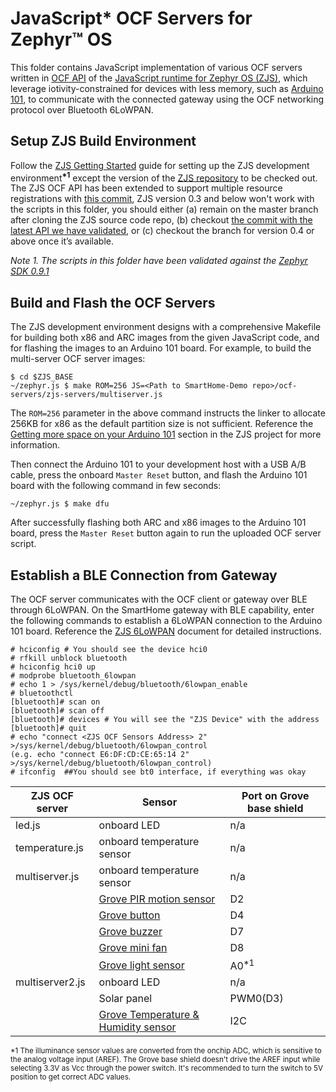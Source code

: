# JavaScript\* OCF Servers for Zephyr&trade; OS

This folder contains JavaScript implementation of various OCF servers written in [OCF API](https://github.com/01org/zephyr.js/blob/master/docs/ocf.md) of the [JavaScript runtime for Zephyr OS (ZJS)](https://github.com/01org/zephyr.js), which leverage iotivity-constrained for devices with less memory, such as [Arduino 101](https://www.arduino.cc/en/Main/ArduinoBoard101), to communicate with the connected gateway using the OCF networking protocol over Bluetooth 6LoWPAN.

## Setup ZJS Build Environment
Follow the [ZJS Getting Started](https://github.com/01org/zephyr.js#getting-started) guide for setting up the ZJS development environment<sup><b>*1</b></sup> except the version of the [ZJS repository](https://github.com/01org/zephyr.js) to be checked out. The ZJS OCF API has been extended to support multiple resource registrations with [this commit](https://github.com/01org/zephyr.js/commit/5d1674a724ba202bf966a4b2b66d50f80a0acb78), ZJS version 0.3 and below won't work with the scripts in this folder, you should either (a) remain on the master branch after cloning the ZJS source code repo, (b) checkout [the commit with the latest API we have validated](https://github.com/01org/zephyr.js/commit/55e8293ac516c74d072cf84ea6910643b626c924), or (c) checkout the branch for version 0.4 or above once it’s available.

*Note 1. The scripts in this folder have been validated against the [Zephyr SDK 0.9.1](https://github.com/zephyrproject-rtos/meta-zephyr-sdk/releases/tag/0.9.1)*
​
## Build and Flash the OCF Servers
The ZJS development environment designs with a comprehensive Makefile for building both x86 and ARC images from the given JavaScript code, and for flashing the images to an Arduino 101 board. For example, to build the multi-server OCF server images:
```
$ cd $ZJS_BASE
~/zephyr.js $ make ROM=256 JS=<Path to SmartHome-Demo repo>/ocf-servers/zjs-servers/multiserver.js
```
The `ROM=256` parameter in the above command instructs the linker to allocate 256KB for x86 as the default partition size is not sufficient. Reference the [Getting more space on your Arduino 101](https://github.com/01org/zephyr.js#getting-more-space-on-your-arduino-101) section in the ZJS project for more information.

Then connect the Arduino 101 to your development host with a USB A/B cable, press the onboard `Master Reset` button, and flash the Arduino 101 board with the following command in few seconds:
```
~/zephyr.js $ make dfu
```

After successfully flashing both ARC and x86 images to the Arduino 101 board, press the `Master Reset` button again to run the uploaded OCF server script.

## Establish a BLE Connection from Gateway
The OCF server communicates with the OCF client or gateway over BLE through 6LoWPAN. On the SmartHome gateway with BLE capability, enter the following commands to establish a 6LoWPAN connection to the Arduino 101 board. Reference the [ZJS 6LoWPAN](https://github.com/01org/zephyr.js/blob/master/docs/6lowpan-ble.md) document for detailed instructions.
```
# hciconfig # You should see the device hci0
# rfkill unblock bluetooth
# hciconfig hci0 up
# modprobe bluetooth_6lowpan
# echo 1 > /sys/kernel/debug/bluetooth/6lowpan_enable
# bluetoothctl
[bluetooth]# scan on
[bluetooth]# scan off
[bluetooth]# devices # You will see the "ZJS Device" with the address
[bluetooth]# quit
# echo "connect <ZJS OCF Sensors Address> 2"  >/sys/kernel/debug/bluetooth/6lowpan_control
(e.g. echo "connect E6:DF:CD:CE:65:14 2" >/sys/kernel/debug/bluetooth/6lowpan_control)
# ifconfig  ##You should see bt0 interface, if everything was okay
```

| ZJS OCF server | Sensor | Port on Grove base shield | 
|----------------|--------|---------------------------|
| led.js | onboard LED | n/a |
| temperature.js | onboard temperature sensor | n/a |
| multiserver.js | onboard temperature sensor | n/a |
|                | [Grove PIR motion sensor](http://wiki.seeed.cc/Grove-PIR_Motion_Sensor/) | D2 |
|                | [Grove button](http://wiki.seeed.cc/Grove-Button/) | D4 |
|                | [Grove buzzer](http://wiki.seeed.cc/Grove-Buzzer/) | D7 |
|                | [Grove mini fan](http://wiki.seeed.cc/Grove-Mini_Fan/) | D8 |
|                | [Grove light sensor](http://wiki.seeed.cc/Grove-Light_Sensor/) | A0<sup>*1</sup>  |
| multiserver2.js | onboard LED | n/a |
|                 | Solar panel | PWM0(D3) |
|                 | [Grove Temperature & Humidity sensor](http://wiki.seeed.cc/Grove-TemptureAndHumidity_Sensor-High-Accuracy_AndMini-v1.0/) | I2C |

<sup>*1 The illuminance sensor values are converted from the onchip ADC, which is sensitive to the analog voltage input (AREF). The Grove base shield doesn't drive the AREF input while selecting 3.3V as Vcc through the power switch. It's recommended to turn the switch to 5V position to get correct ADC values.</sup>
